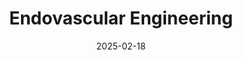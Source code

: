 ---  
layout: startup_page  
title: "Endovascular Engineering"  
id: "endovascularengineering.com"  
permalink: "/endovascularengineeringendovascularengineering.com02182025/"  
website: "https://endovascularengineering.com/"  
funding_round: "Series B"  
funding_amount: "$42M"  
investors: "415 Capital, S3 Ventures, Panakès Partners, M&L Healthcare, Santè Ventures, Cordis"  
about: "Endovascular Engineering (E2) is developing a next-generation clot removal technology platform focused on venous thromboembolism (VTE), with an initial focus on pulmonary embolism (PE). The company aims to revolutionize VTE treatment through its Hēlo™ PE Thrombectomy System, featuring a dual-action mechanism for efficient clot removal. E2's mission is to advance the standard of care in clot removal with its innovative technology platform."  
markets: "Healthtech, Medical Devices, Clinical Trials, Medical, Medical Device"  
hq: "Menlo Park, California, United States"  
founded_year: "2019"  
linkedin: "https://www.linkedin.com/company/endovascular-engineering"  
twitter: ""  
instagram: ""  
facebook: ""  
crunchbase: "https://www.crunchbase.com/organization/endovascular-engineering"  
pitchbook: "https://pitchbook.com/profiles/company/443251-63"  

date_display: "18-Feb-2025"  
date: "2025-02-18"

# SEO Optimization  
meta_title: "Endovascular Engineering - Series B Funding ($42M)"  
meta_description: "Endovascular Engineering, Endovascular Engineering (E2) is developing a next-generation clot removal technology platform focused on venous thromboembolism (VTE), with an initia..."  
meta_keywords: "Endovascular Engineering, Healthtech, Medical Devices, Clinical Trials, Medical, Medical Device, Series B funding"  
canonical_url: "https://startup.projectstartups.com/endovascularengineeringendovascularengineering.com02182025/"  
---